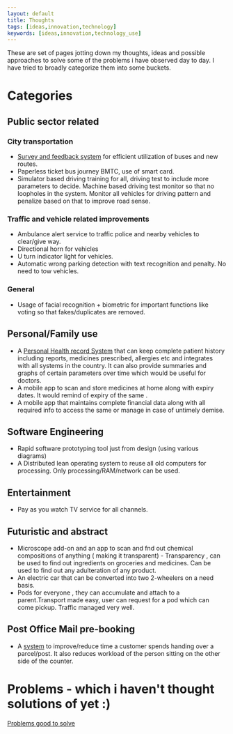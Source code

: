 ```yaml
---
layout: default
title: Thoughts
tags: [ideas,innovation,technology]
keywords: [ideas,innovation,technology_use]
---
```

These are set of pages jotting down my thoughts, ideas and possible approaches to solve some of the problems i have observed day to day.
I have tried to broadly categorize them into some buckets. 

# Categories

## Public sector related

### City transportation
- [Survey and feedback system](transport_system.md) for efficient utilization of buses and new routes. 
- Paperless ticket bus journey BMTC, use of smart card.
- Simulator based driving training for all, driving test to include more parameters to decide. Machine based driving test monitor so that no loopholes in the system. Monitor all vehicles for driving pattern and penalize based on that to improve road sense.

### Traffic and vehicle related improvements
- Ambulance alert service to traffic police and nearby vehicles to clear/give way.
- Directional horn for vehicles
- U turn indicator light for vehicles.
- Automatic wrong parking detection with text recognition and penalty. No need to tow vehicles.

### General
- Usage of facial recognition + biometric for important functions like voting so that fakes/duplicates are removed.

## Personal/Family use
- A [Personal Health record System](phr.md) that can keep complete patient history including reports, 
  medicines prescribed, allergies etc and integrates with all systems in the country. 
  It can also provide summaries and graphs of certain parameters over time which would be useful for doctors.
- A mobile app to scan and store medicines at home along with expiry dates. It would remind of expiry of the same .
- A mobile app that maintains complete financial data along with all required info to access the same or manage in case of untimely demise.


## Software Engineering
- Rapid software prototyping tool just from design (using various diagrams)
- A Distributed lean operating system to reuse all old computers for processing. Only processing/RAM/network can be used.

## Entertainment
- Pay as you watch TV service for all channels.

## Futuristic and abstract
- Microscope add-on and an app to scan and fnd out chemical compositions of anything ( making it transparent) - Transparency , can be used to find out ingredients on groceries and medicines. Can be used to find out any adulteration of any product.
- An electric car that can be converted into two 2-wheelers on a need basis.
- Pods for everyone , they can accumulate and attach to a parent.Transport made easy, user can request for a pod which can come pickup. Traffic managed very well.


## Post Office Mail pre-booking
- A [system](postoffice_order.md) to improve/reduce time a customer spends handing over a parcel/post.
  It also reduces workload of the person sitting on the other side of the counter.

# Problems - which i haven't thought solutions of yet :) 
[Problems good to solve](problems.md)
